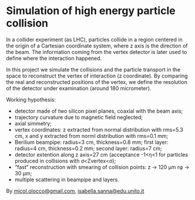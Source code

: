 # Simulation of high energy particle collision

In a collider experiment (as LHC), particles collide in a region centered in the origin of a Cartesian coordinate system, where z axis is the direction of the beam.
The information coming from the vertex detector is later used to define where the interaction happened.

In this project we simulate the collisions and the particle transport in the space to reconstruct the vertex of interaction (z coordinate). By comparing the real and reconstructed positions of the vertex, we define the resolution of the detector under examination (around 180 micrometer).

Working hypothesis:
- detector made of two silicon pixel planes, coaxial with the beam axis;
- trajectory curvature due to magnetic field neglected;
- axial simmetry;
- vertex coordinates: z extracted from normal distribution with rms=5.3 cm, x and y extracted from norml distribution with rms=0.1 mm;
- Berilium beampipe: radius=3 cm, thickness=0.8 mm; first layer: radius=4 cm, thickness=0.2 mm; second layer: radius=7 cm;
- detector extention along z axis=27 cm (acceptance -1<&eta;<1 for particles produced in collisions with &sigma;<Zvertex<&sigma;);                    
- “fast” reconstruction with smearing of collision points: z -> 120 &mu;m r&phi; -> 30 &mu;m;
- multiple scattering in beampipe and layers.

By micol.olocco@gmail.com, isabella.sanna@edu.unito.it
